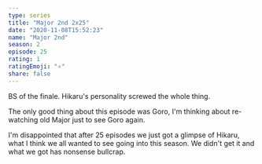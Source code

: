 ```yaml
---
type: series
title: "Major 2nd 2x25"
date: "2020-11-08T15:52:23"
name: "Major 2nd"
season: 2
episode: 25
rating: 1
ratingEmoji: "⭐️"
share: false
---
```


BS of the finale. Hikaru's personality screwed the whole thing.

The only good thing about this episode was Goro, I'm thinking about re-watching old Major just to see Goro again.

I'm disappointed that after 25 episodes we just got a glimpse of Hikaru, what I think we all wanted to see going into this season. We didn't get it and what we got has nonsense bullcrap.
